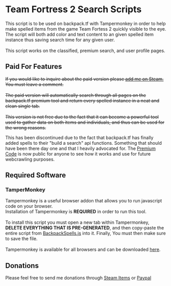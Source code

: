 # Team Fortress 2 Search Scripts
This script is to be used on backpack.tf with Tampermonkey in order to help make spelled items from the game Team Fortess 2 quickly visible to the eye. The script will both add color and text content to an given spelled item instance thus saving search time for any given user.<br/><br/>
This script works on the classified, premium search, and user profile pages.

## Paid For Features

~~If you would like to inquire about the paid version please <a href="https://steamcommunity.com/id/Dracnea">add me on Steam.</a> You must leave a comment.<br/><br/>~~
~~The paid version will automatically search through all pages on the backpack.tf premium tool and return every spelled instance in a neat and clean single tab.<br/><br/>~~
~~This version is not free due to the fact that it can become a powerful tool used to gather data on both items and individuals, and thus can be used for the wrong reasons.~~

This has been discontinued due to the fact that backpack.tf has finally added spells to their "build a search" api functions. Something that should have been there day one and that I heavily advocated for. The <a href ="https://github.com/Dracnea/SpellSearcher">Premium Code</a> is now public for anyone to see how it works and use for future webcrawling purposes.
## Required Software

### TamperMonkey

Tampermonkey is a useful browser addon that allows you to run javascript code on your browser.<br/>
Installation of Tampermonkey is **REQUIRED** in order to run this tool.<br/><br/>
To install this script you must open a new tab within Tampermonkey, **DELETE EVERYTHING THAT IS PRE-GENERATED**, and then copy-paste the entire script from <a href="https://github.com/Dracnea/Backpack.tfSpells/blob/main/BackpackSpells.js">BackpackSpells.js</a> into it. Finally, You must then make sure to save the file.<br/><br/>
Tampermonkey is available for all browsers and can be downloaded <a href="http://www.tampermonkey.net/">here</a>.

## Donations

Please feel free to send me donations through <a href="https://steamcommunity.com/tradeoffer/new/?partner=121073135&token=HJllzjn8">Steam Items</a> or <a href="https://paypal.me/Dracnea?locale.x=en_US">Paypal</a>
